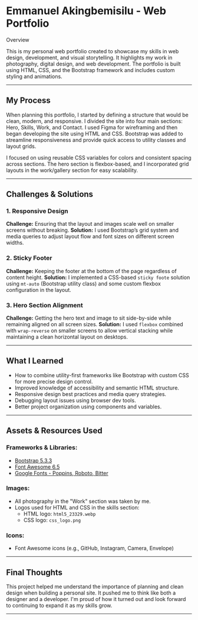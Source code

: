 # Emmanuel Akingbemisilu - Web Portfolio

 Overview

This is my personal web portfolio created to showcase my skills in web design, development, and visual storytelling. It highlights my work in photography, digital design, and web development. The portfolio is built using HTML, CSS, and the Bootstrap framework and includes custom styling and animations.

---

##  My Process

When planning this portfolio, I started by defining a structure that would be clean, modern, and responsive. I divided the site into four main sections: Hero, Skills, Work, and Contact. I used Figma for wireframing and then began developing the site using HTML and CSS. Bootstrap was added to streamline responsiveness and provide quick access to utility classes and layout grids.

I focused on using reusable CSS variables for colors and consistent spacing across sections. The hero section is flexbox-based, and I incorporated grid layouts in the work/gallery section for easy scalability.

---

## Challenges & Solutions

### 1. **Responsive Design**
**Challenge:** Ensuring that the layout and images scale well on smaller screens without breaking.
**Solution:** I used Bootstrap’s grid system and media queries to adjust layout flow and font sizes on different screen widths.

### 2. **Sticky Footer**
**Challenge:** Keeping the footer at the bottom of the page regardless of content height.
**Solution:** I implemented a CSS-based `sticky foote` solution using `mt-auto` (Bootstrap utility class) and some custom flexbox configuration in the layout.

### 3. **Hero Section Alignment**
**Challenge:** Getting the hero text and image to sit side-by-side while remaining aligned on all screen sizes.
**Solution:** I used `flexbox` combined with `wrap-reverse` on smaller screens to allow vertical stacking while maintaining a clean horizontal layout on desktops.

---

##  What I Learned

- How to combine utility-first frameworks like Bootstrap with custom CSS for more precise design control.
- Improved knowledge of accessibility and semantic HTML structure.
- Responsive design best practices and media query strategies.
- Debugging layout issues using browser dev tools.
- Better project organization using components and variables.

---

##  Assets & Resources Used

### Frameworks & Libraries:
- [Bootstrap 5.3.3](https://getbootstrap.com/)
- [Font Awesome 6.5](https://fontawesome.com/)
- [Google Fonts - Poppins, Roboto, Bitter](https://fonts.google.com/)

###  Images:
- All photography in the "Work" section was taken by me.
- Logos used for HTML and CSS in the skills section:
  - HTML logo: `html5_23329.webp`
  - CSS logo: `css_logo.png`

###  Icons:
- Font Awesome icons (e.g., GitHub, Instagram, Camera, Envelope)

---

##  Final Thoughts

This project helped me understand the importance of planning and clean design when building a personal site. It pushed me to think like both a designer and a developer. I'm proud of how it turned out and look forward to continuing to expand it as my skills grow.

---
